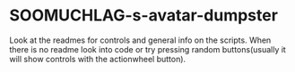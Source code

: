 # SOOMUCHLAG-s-avatar-dumpster

Look at the readmes for controls and general info on the scripts. When there is no readme look into code or try pressing random buttons(usually it will show controls with the actionwheel button).

